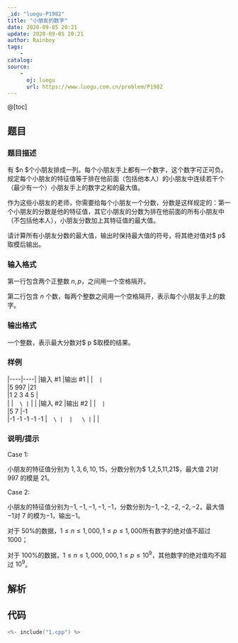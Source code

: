```yaml
---
_id: "luogu-P1982"
title: "小朋友的数字"
date: 2020-09-05 20:21
update: 2020-09-05 20:21
author: Rainboy
tags:
    - 
catalog: 
source: 
    - 
      oj: luogu
      url: https://www.luogu.com.cn/problem/P1982
---
```


@[toc]

## 题目



### 题目描述

有 $n $个小朋友排成一列。每个小朋友手上都有一个数字，这个数字可正可负。规定每个小朋友的特征值等于排在他前面（包括他本人）的小朋友中连续若干个（最少有一个）小朋友手上的数字之和的最大值。

作为这些小朋友的老师，你需要给每个小朋友一个分数，分数是这样规定的：第一个小朋友的分数是他的特征值，其它小朋友的分数为排在他前面的所有小朋友中（不包括他本人），小朋友分数加上其特征值的最大值。

请计算所有小朋友分数的最大值，输出时保持最大值的符号，将其绝对值对$ p$ 取模后输出。




### 输入格式
第一行包含两个正整数 $n,p$，之间用一个空格隔开。

第二行包含 $n$ 个数，每两个整数之间用一个空格隔开，表示每个小朋友手上的数字。




### 输出格式

一个整数，表示最大分数对$ p $取模的结果。




### 样例

|----|----|
|输入 #1  |输出 #1  |
|```  |```  \
|5 997   |21  \
|1 2 3 4 5   |  \
|  |```  \
|```  |   |
|输入 #2  |输出 #2  |
|```  |```  \
|5 7   |-1  \
|-1 -1 -1 -1 -1   |```  \
|  |   \
|```  |   |



### 说明/提示
Case 1:

小朋友的特征值分别为 $1,3,6,10,15$，分数分别为$ 1,2,5,11,21$，最大值 $21$对 $997$ 的模是 $21$。


Case 2:

小朋友的特征值分别为$-1,-1,-1,-1,-1$，分数分别为$-1,-2,-2,-2,-2$，最大值$-1$对 $7$ 的模为$-1$，输出$-1$。


对于 $50\%$的数据，$1 ≤ n ≤ 1,000,1 ≤ p ≤ 1,000$所有数字的绝对值不超过 $1000$；

对于 $100\%$的数据，$1 ≤ n ≤ 1,000,000,1 ≤ p ≤ 10^9$，其他数字的绝对值均不超过 $10^9$。



## 解析


## 代码

```c
<%- include("1.cpp") %>
```